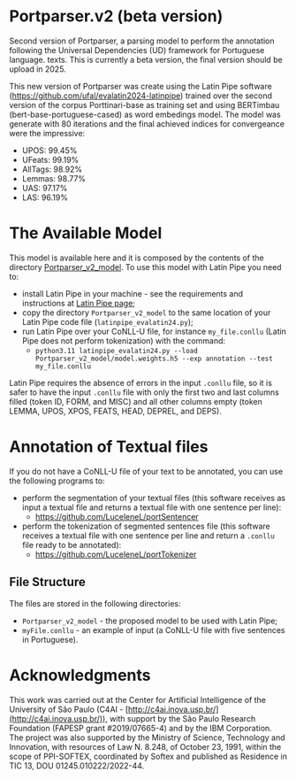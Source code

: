# Portparser.v2 (beta version)

Second version of Portparser, a parsing model to perform the annotation following the Universal Dependencies (UD) framework for Portuguese language. texts. This is currently a beta version, the final version should be upload in 2025.

This new version of Portparser was create using the Latin Pipe software (https://github.com/ufal/evalatin2024-latinpipe) trained over the second version of the corpus Porttinari-base as training set and using BERTimbau (bert-base-portuguese-cased) as word embedings model. The model was generate with 80 iterations and the final achieved indices for convergeance were the impressive:
- UPOS: 99.45%
- UFeats: 99.19%
- AllTags: 98.92%
- Lemmas: 98.77%
- UAS: 97.17%
- LAS: 96.19%


# The Available Model
This model is available here and it is composed by the contents of the directory [Portparser_v2_model](https://github.com/LuceleneL/Portparser.v2/tree/main/Portparser_v2_model).
To use this model with Latin Pipe you need to:
- install Latin Pipe in your machine - see the requirements and instructions at [Latin Pipe page](https://github.com/ufal/evalatin2024-latinpipe);
- copy the directory `Portparser_v2_model` to the same location of your Latin Pipe code file (`latinpipe_evalatin24.py`);
- run Latin Pipe over your CoNLL-U file, for instance `my_file.conllu` (Latin Pipe does not perform tokenization) with the command:
    - `python3.11 latinpipe_evalatin24.py --load Portparser_v2_model/model.weights.h5 --exp annotation --test my_file.conllu`

Latin Pipe requires the absence of errors in the input `.conllu` file, so it is safer to have the input `.conllu` file with only the first two and last columns filled (token ID, FORM, and MISC) and all other columns empty (token LEMMA, UPOS, XPOS, FEATS, HEAD, DEPREL, and DEPS).

# Annotation of Textual files
If you do not have a CoNLL-U file of your text to be annotated, you can use the following programs to:
- perform the segmentation of your textual files (this software receives as input a textual file and returns a textual file with one sentence per line):
    - https://github.com/LuceleneL/portSentencer
- perform the tokenization of segmented sentences file (this software receives a textual file with one sentence per line and return a `.conllu` file ready to be annotated):
    - https://github.com/LuceleneL/portTokenizer



## File Structure
The files are stored in the following directories:
- `Portparser_v2_model` - the proposed model to be used with Latin Pipe;
- `myFile.conllu` - an example of input (a CoNLL-U file with five sentences in Portuguese).

# Acknowledgments
This work was carried out at the Center for Artificial Intelligence of the University of São Paulo (C4AI - [http://c4ai.inova.usp.br/](http://c4ai.inova.usp.br/)), with support by the São Paulo Research Foundation (FAPESP grant #2019/07665-4) and by the IBM Corporation. The project was also supported by the Ministry of Science, Technology and Innovation, with resources of Law N. 8.248, of October 23, 1991, within the scope of PPI-SOFTEX, coordinated by Softex and published as Residence in TIC 13, DOU 01245.010222/2022-44.

